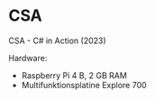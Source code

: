# CSA
CSA - C# in Action (2023)

Hardware:
- Raspberry Pi 4 B, 2 GB RAM
- Multifunktionsplatine Explore 700
